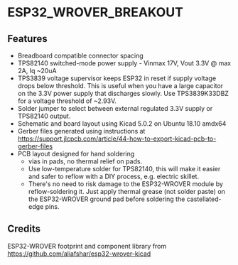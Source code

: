 # ESP32_WROVER_BREAKOUT

## Features
* Breadboard compatible connector spacing
* TPS82140  switched-mode power supply - Vinmax 17V, Vout 3.3V @ max 2A, Iq ~20uA 
* TPS3839 voltage supervisor keeps ESP32 in reset if supply voltage drops below threshold. This is useful when you have a large capacitor on the 3.3V power supply that discharges slowly. Use TPS3839K33DBZ for a voltage threshold of ~2.93V.
* Solder jumper to select between external regulated 3.3V supply or TPS82140 output.
* Schematic and board layout using Kicad 5.0.2 on Ubuntu 18.10 amdx64
* Gerber files generated using instructions at https://support.jlcpcb.com/article/44-how-to-export-kicad-pcb-to-gerber-files
* PCB layout designed for hand soldering
  * vias in pads, no thermal relief on pads. 
  * Use low-temperature solder for TPS82140, this will make it easier and safer to reflow with a DIY process, e.g. electric skillet. 
  * There's no need to risk damage to the ESP32-WROVER module by reflow-soldering it. Just apply thermal grease (not solder paste) on the ESP32-WROVER ground pad before soldering the castellated-edge pins.

## Credits
ESP32-WROVER footprint and component library from https://github.com/aliafshar/esp32-wrover-kicad
